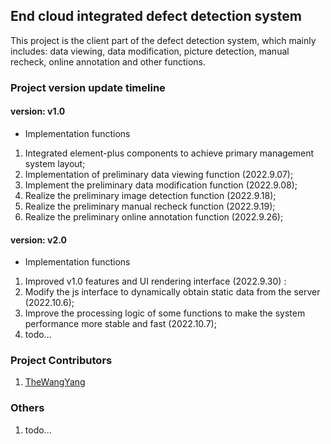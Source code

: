 ## End cloud integrated defect detection system
This project is the client part of the defect detection system, which mainly includes: data viewing, data modification, picture detection, manual recheck, online annotation and other functions.
### Project version update timeline
#### version: v1.0
* Implementation functions
1. Integrated element-plus components to achieve primary management system layout;
2. Implementation of preliminary data viewing function (2022.9.07);
3. Implement the preliminary data modification function (2022.9.08);
4. Realize the preliminary image detection function (2022.9.18);
5. Realize the preliminary manual recheck function (2022.9.19);
6. Realize the preliminary online annotation function (2022.9.26);


#### version: v2.0
* Implementation functions
1. Improved v1.0 features and UI rendering interface (2022.9.30) :
2. Modify the js interface to dynamically obtain static data from the server (2022.10.6);
3. Improve the processing logic of some functions to make the system performance more stable and fast (2022.10.7);
4. todo...

### Project Contributors
1. [TheWangYang](https://github.com/TheWangYang)


### Others
1. todo...

